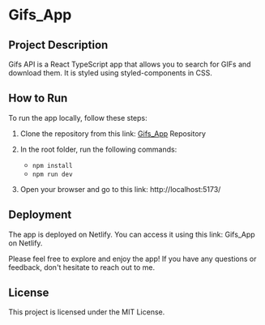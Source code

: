 # Gifs_App

## Project Description

Gifs API is a React TypeScript app that allows you to search for GIFs and download them. It is styled using styled-components in CSS.


## How to Run

To run the app locally, follow these steps:

1. Clone the repository from this link: [Gifs_App](https://github.com/msaouab/Gifs_App.git) Repository

2. In the root folder, run the following commands:

	- `npm install`
	- `npm run dev`

3. Open your browser and go to this link: http://localhost:5173/

 <!-- - first things you need to Clone the repo from this link *[here](https://github.com/msaouab/Gifs_App.git)*
 - in the root forlder run this command:
 	- `npm install`
	- `npm run dev`
 - go to browser and from this link *[http://localhost:5173/](http://localhost:5173/)* -->

## Deployment

The app is deployed on Netlify. You can access it using this link: Gifs_App on Netlify.

Please feel free to explore and enjoy the app! If you have any questions or feedback, don't hesitate to reach out to me.

## License

This project is licensed under the MIT License.